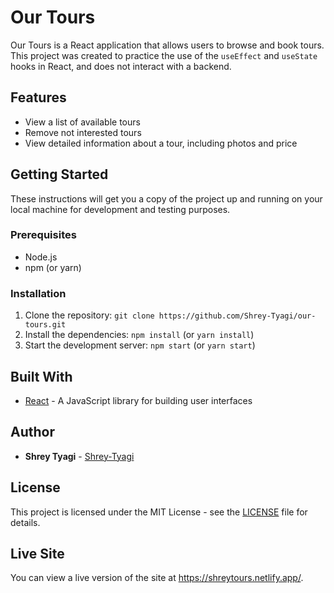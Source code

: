 Our Tours
=========

Our Tours is a React application that allows users to browse and book tours. This project was created to practice the use of the `useEffect` and `useState` hooks in React, and does not interact with a backend.

Features
--------

-   View a list of available tours
-   Remove not interested tours
-   View detailed information about a tour, including photos and price

Getting Started
---------------

These instructions will get you a copy of the project up and running on your local machine for development and testing purposes.

### Prerequisites

-   Node.js
-   npm (or yarn)

### Installation

1.  Clone the repository: `git clone https://github.com/Shrey-Tyagi/our-tours.git`
2.  Install the dependencies: `npm install` (or `yarn install`)
3.  Start the development server: `npm start` (or `yarn start`)

Built With
----------

-   [React](https://reactjs.org/) - A JavaScript library for building user interfaces

Author
------

-   **Shrey Tyagi** - [Shrey-Tyagi](https://github.com/Shrey-Tyagi)

License
-------

This project is licensed under the MIT License - see the [LICENSE](https://chat.openai.com/LICENSE) file for details.

Live Site
---------

You can view a live version of the site at <https://shreytours.netlify.app/>.

    

